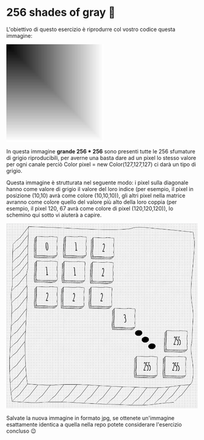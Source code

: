 # 256 shades of gray :kick_scooter:

L'obiettivo di questo esercizio è riprodurre col vostro codice questa immagine:

![shades](./shades.jpg)


In questa immagine **grande 256 * 256** sono presenti tutte le 256 sfumature di grigio riproducibili, per averne una basta dare ad un pixel lo stesso valore per ogni canale perciò Color pixel = new Color(127,127,127) ci darà un tipo di grigio.

Questa immagine è strutturata nel seguente modo: i pixel sulla diagonale hanno come valore di grigio il valore del loro indice (per esempio, il pixel in posizione (10,10) avrà come colore (10,10,10)), gli altri pixel nella matrice avranno come colore quello del valore più alto della loro coppia (per esempio, il pixel 120, 67 avrà come colore di pixel (120,120,120)), lo schemino qui sotto vi aiuterà a capire.

![esempio](./matriceNeriBianchi.png)

Salvate la nuova immagine in formato jpg, se ottenete un'immagine esattamente identica a quella nella repo potete considerare l'esercizio concluso :wink: